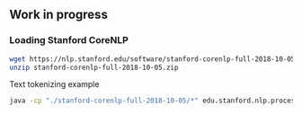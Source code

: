 ## Work in progress

### Loading Stanford CoreNLP
```bash
wget https://nlp.stanford.edu/software/stanford-corenlp-full-2018-10-05.zip
unzip stanford-corenlp-full-2018-10-05.zip
```

Text tokenizing example

```bash
java -cp "./stanford-corenlp-full-2018-10-05/*" edu.stanford.nlp.process.PTBTokenizer -preserveLines -lowerCase -filter "(^\w){1,2}|(\d{4}\-\d\d\-\d\d,\d)" < input.txt > output.txt
```